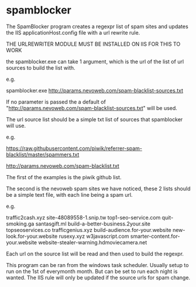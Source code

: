 # spamblocker
The SpamBlocker program creates a regexpr list of spam sites and updates the IIS applicationHost.config file with a url rewrite rule.


THE URLREWRITER MODULE MUST BE INSTALLED ON IIS FOR THIS TO WORK

the spamblocker.exe can take 1 argument, which is the url of the list of url sources to build the list with.

e.g.

spamblocker.exe http://params.nevoweb.com/spam-blacklist-sources.txt

If no parameter is passed the a default of "http://params.nevoweb.com/spam-blacklist-sources.txt" will be used.

The url source list should be a simple txt list of sources that spamblocker will use.

e.g.

https://raw.githubusercontent.com/piwik/referrer-spam-blacklist/master/spammers.txt

http://params.nevoweb.com/spam-blacklist.txt


The first of the examples is the piwik github list.

The second is the nevoweb spam sites we have noticed, these 2 lists should be a simple text file, with each line being a spam url.

e.g.

traffic2cash.xyz
site-48089558-1.snip.tw
top1-seo-service.com
quit-smoking.ga
santasgift.ml
build-a-better-business.2your.site
topseoservices.co
trafficgenius.xyz
build-audience.for-your.website
new-look.for-your.website
rusexy.xyz
w3javascript.com
smarter-content.for-your.website
website-stealer-warning.hdmoviecamera.net
 
Each url on the source list will be read and then used to build the regexpr.

This program can be ran from the windows task scheduler.  Usually setup to run on the 1st of everymonth month.  But can be set to run each night is wanted.  The IIS rule will only be updated if the source urls for spam change.  